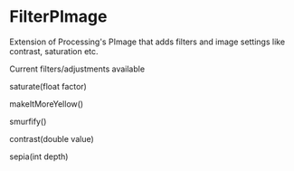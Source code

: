 FilterPImage
============

Extension of Processing's PImage that adds filters and image settings like contrast, saturation etc.

Current filters/adjustments available

saturate(float factor)

makeItMoreYellow() 

smurfify()

contrast(double value)

sepia(int depth)
